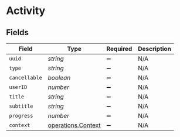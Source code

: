 # Activity


## Fields

| Field                                                    | Type                                                     | Required                                                 | Description                                              |
| -------------------------------------------------------- | -------------------------------------------------------- | -------------------------------------------------------- | -------------------------------------------------------- |
| `uuid`                                                   | *string*                                                 | :heavy_minus_sign:                                       | N/A                                                      |
| `type`                                                   | *string*                                                 | :heavy_minus_sign:                                       | N/A                                                      |
| `cancellable`                                            | *boolean*                                                | :heavy_minus_sign:                                       | N/A                                                      |
| `userID`                                                 | *number*                                                 | :heavy_minus_sign:                                       | N/A                                                      |
| `title`                                                  | *string*                                                 | :heavy_minus_sign:                                       | N/A                                                      |
| `subtitle`                                               | *string*                                                 | :heavy_minus_sign:                                       | N/A                                                      |
| `progress`                                               | *number*                                                 | :heavy_minus_sign:                                       | N/A                                                      |
| `context`                                                | [operations.Context](../../models/operations/context.md) | :heavy_minus_sign:                                       | N/A                                                      |